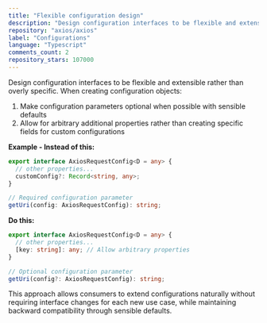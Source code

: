 ```yaml
---
title: "Flexible configuration design"
description: "Design configuration interfaces to be flexible and extensible rather than overly specific. When creating configuration objects, make configuration parameters optional when possible with sensible defaults and allow for arbitrary additional properties rather than creating specific fields for custom configurations."
repository: "axios/axios"
label: "Configurations"
language: "Typescript"
comments_count: 2
repository_stars: 107000
---
```


Design configuration interfaces to be flexible and extensible rather than overly specific. When creating configuration objects:

1. Make configuration parameters optional when possible with sensible defaults
2. Allow for arbitrary additional properties rather than creating specific fields for custom configurations

**Example - Instead of this:**
```typescript
export interface AxiosRequestConfig<D = any> {
  // other properties...
  customConfig?: Record<string, any>;
}

// Required configuration parameter
getUri(config: AxiosRequestConfig): string;
```

**Do this:**
```typescript
export interface AxiosRequestConfig<D = any> {
  // other properties...
  [key: string]: any; // Allow arbitrary properties
}

// Optional configuration parameter
getUri(config?: AxiosRequestConfig): string;
```

This approach allows consumers to extend configurations naturally without requiring interface changes for each new use case, while maintaining backward compatibility through sensible defaults.